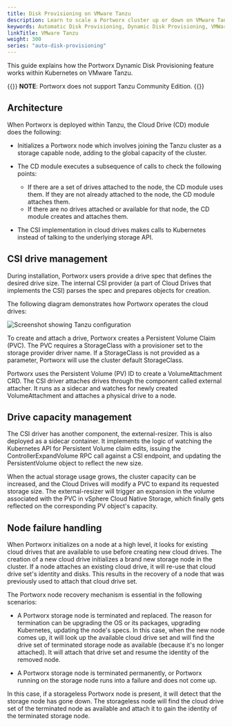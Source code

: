 ```yaml
---
title: Disk Provisioning on VMware Tanzu
description: Learn to scale a Portworx cluster up or down on VMware Tanzu with Auto Scaling.
keywords: Automatic Disk Provisioning, Dynamic Disk Provisioning, VMWare, tanzu, vSphere ASG, Kubernetes, k8s
linkTitle: VMware Tanzu
weight: 300
series: "auto-disk-provisioning"
---
```


This guide explains how the Portworx Dynamic Disk Provisioning feature works within Kubernetes on VMware Tanzu.

{{<info>}}
**NOTE**: Portworx does not support Tanzu Community Edition.
{{</info>}}


## Architecture

When Portworx is deployed within Tanzu, the Cloud Drive (CD) module does the following:

* Initializes a Portworx node which involves joining the Tanzu cluster as a storage capable node, adding to the global capacity of the cluster.
* The CD module executes a subsequence of calls to check the following points:
    
    * If there are a set of drives attached to the node, the CD module uses them. If they are not already attached to the node, the CD module attaches them.
    * If there are no drives attached or available for that node, the CD module creates and attaches them.

* The CSI implementation in cloud drives makes calls to Kubernetes instead of talking to the underlying storage API. 

## CSI drive management

During installation, Portworx users provide a drive spec that defines the desired drive size. The internal CSI provider (a part of Cloud Drives that implements the CSI) parses the spec and prepares objects for creation.

The following diagram demonstrates how Portworx operates the cloud drives:

<!-- <div style="width: 80%;"> -->
![Screenshot showing Tanzu configuration](/img/vmWareTanzu.png)
<!-- </div> -->

To create and attach a drive, Portworx creates a Persistent Volume Claim (PVC). The PVC requires a StorageClass with a provisioner set to the storage provider driver name. If a StorageClass is not provided as a parameter, Portworx will use the cluster default StorageClass.  

Portworx uses the Persistent Volume (PV) ID to create a VolumeAttachment CRD. The CSI driver attaches drives through the component called external attacher. It runs as a sidecar and watches for newly created VolumeAttachment and attaches a physical drive to a node.

## Drive capacity management

The CSI driver has another component, the external-resizer. This is also deployed as a sidecar container. It implements the logic of watching the Kubernetes API for Persistent Volume claim edits, issuing the ControllerExpandVolume RPC call against a CSI endpoint, and updating the PersistentVolume object to reflect the new size.

When the actual storage usage grows, the cluster capacity can be increased, and the Cloud Drives will modify a PVC to expand its requested storage size. The external-resizer will trigger an expansion in the volume associated with the PVC in vSphere Cloud Native Storage, which finally gets reflected on the corresponding PV object's capacity.

## Node failure handling

When Portworx initializes on a node at a high level, it looks for existing cloud drives that are available to use before creating new cloud drives. The creation of a new cloud drive initializes a brand new storage node in the cluster. If a node attaches an existing cloud drive, it will re-use that cloud drive set's identity and disks. This results in the recovery of a node that was previously used to attach that cloud drive set.

The Portworx node recovery mechanism is essential in the following scenarios:

* A Portworx storage node is terminated and replaced. The reason for termination can be upgrading the OS or its packages, upgrading Kubernetes, updating the node's specs.
In this case, when the new node comes up, it will look up the available cloud drive set and will find the drive set of terminated storage node as available (because it's no longer attached). It will attach that drive set and resume the identity of the removed node.

* A Portworx storage node is terminated permanently, or Portworx running on the storage node runs into a failure and does not come up.

In this case, if a storageless Portworx node is present, it will detect that the storage node has gone down. The storageless node will find the cloud drive set of the terminated node as available and attach it to gain the identity of the terminated storage node.
